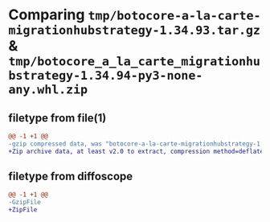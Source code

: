 # Comparing `tmp/botocore-a-la-carte-migrationhubstrategy-1.34.93.tar.gz` & `tmp/botocore_a_la_carte_migrationhubstrategy-1.34.94-py3-none-any.whl.zip`

## filetype from file(1)

```diff
@@ -1 +1 @@
-gzip compressed data, was "botocore-a-la-carte-migrationhubstrategy-1.34.93.tar", last modified: Sat Apr 27 01:00:57 2024, max compression
+Zip archive data, at least v2.0 to extract, compression method=deflate
```

## filetype from diffoscope

```diff
@@ -1 +1 @@
-GzipFile
+ZipFile
```

